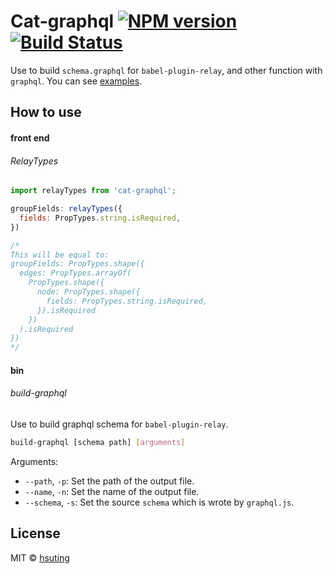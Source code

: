 # Cat-graphql [![NPM version][npm-image]][npm-url] [![Build Status][travis-image]][travis-url]
Use to build `schema.graphql` for `babel-plugin-relay`, and other function with `graphql`.
You can see [examples](./src/__tests__/).

## How to use
#### front end
###### RelayTypes
```js
import relayTypes from 'cat-graphql';

groupFields: relayTypes({
  fields: PropTypes.string.isRequired,
})

/*
This will be equal to:
groupFields: PropTypes.shape({
  edges: PropTypes.arrayOf(
    PropTypes.shape({
      node: PropTypes.shape({
        fields: PropTypes.string.isRequired,
      }).isRequired
    })  
  ).isRequired
})
*/
```


#### bin
###### build-graphql
Use to build graphql schema for `babel-plugin-relay`.
```sh
build-graphql [schema path] [arguments]
```
Arguments:
- `--path`, `-p`: Set the path of the output file.
- `--name`, `-n`: Set the name of the output file.
- `--schema`, `-s`: Set the source `schema` which is wrote by `graphql.js`.

## License
MIT © [hsuting](http://hsuting.com)

[npm-image]: https://badge.fury.io/js/cat-graphql.svg
[npm-url]: https://www.npmjs.com/package/cat-graphql
[travis-image]: https://travis-ci.org/HsuTing/cat-graphql.svg?branch=master
[travis-url]: https://travis-ci.org/HsuTing/cat-graphql
